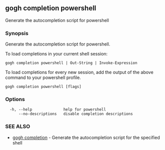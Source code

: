 ## gogh completion powershell

Generate the autocompletion script for powershell

### Synopsis

Generate the autocompletion script for powershell.

To load completions in your current shell session:

	gogh completion powershell | Out-String | Invoke-Expression

To load completions for every new session, add the output of the above command
to your powershell profile.


```
gogh completion powershell [flags]
```

### Options

```
  -h, --help              help for powershell
      --no-descriptions   disable completion descriptions
```

### SEE ALSO

* [gogh completion](gogh_completion.md)	 - Generate the autocompletion script for the specified shell

